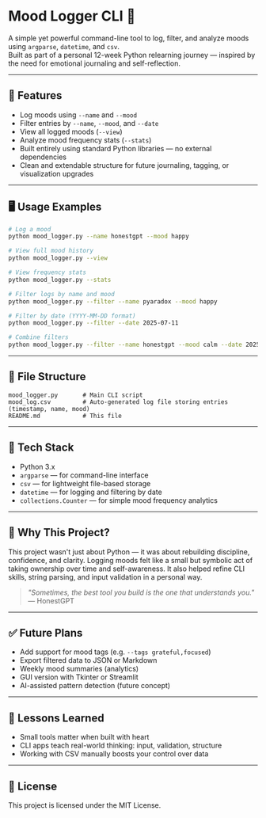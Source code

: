 # Mood Logger CLI 🧠  
A simple yet powerful command-line tool to log, filter, and analyze moods using `argparse`, `datetime`, and `csv`.  
Built as part of a personal 12-week Python relearning journey — inspired by the need for emotional journaling and self-reflection.

---

## 🚀 Features

- Log moods using `--name` and `--mood`
- Filter entries by `--name`, `--mood`, and `--date`
- View all logged moods (`--view`)
- Analyze mood frequency stats (`--stats`)
- Built entirely using standard Python libraries — no external dependencies
- Clean and extendable structure for future journaling, tagging, or visualization upgrades

---

## 🖥️ Usage Examples

```bash
# Log a mood
python mood_logger.py --name honestgpt --mood happy

# View full mood history
python mood_logger.py --view

# View frequency stats
python mood_logger.py --stats

# Filter logs by name and mood
python mood_logger.py --filter --name pyaradox --mood happy

# Filter by date (YYYY-MM-DD format)
python mood_logger.py --filter --date 2025-07-11

# Combine filters
python mood_logger.py --filter --name honestgpt --mood calm --date 2025-07-11
```

---

## 📂 File Structure

```plaintext
mood_logger.py       # Main CLI script
mood_log.csv         # Auto-generated log file storing entries (timestamp, name, mood)
README.md            # This file
```

---

## 🔧 Tech Stack

- Python 3.x
- `argparse` — for command-line interface
- `csv` — for lightweight file-based storage
- `datetime` — for logging and filtering by date
- `collections.Counter` — for simple mood frequency analytics

---

## 🌱 Why This Project?

This project wasn't just about Python — it was about rebuilding discipline, confidence, and clarity. Logging moods felt like a small but symbolic act of taking ownership over time and self-awareness. It also helped refine CLI skills, string parsing, and input validation in a personal way.

> _"Sometimes, the best tool you build is the one that understands you."_ — HonestGPT

---

## ✅ Future Plans

- Add support for mood tags (e.g. `--tags grateful,focused`)
- Export filtered data to JSON or Markdown
- Weekly mood summaries (analytics)
- GUI version with Tkinter or Streamlit
- AI-assisted pattern detection (future concept)

---

## 🧠 Lessons Learned

- Small tools matter when built with heart
- CLI apps teach real-world thinking: input, validation, structure
- Working with CSV manually boosts your control over data

---

## 📜 License

This project is licensed under the MIT License.
